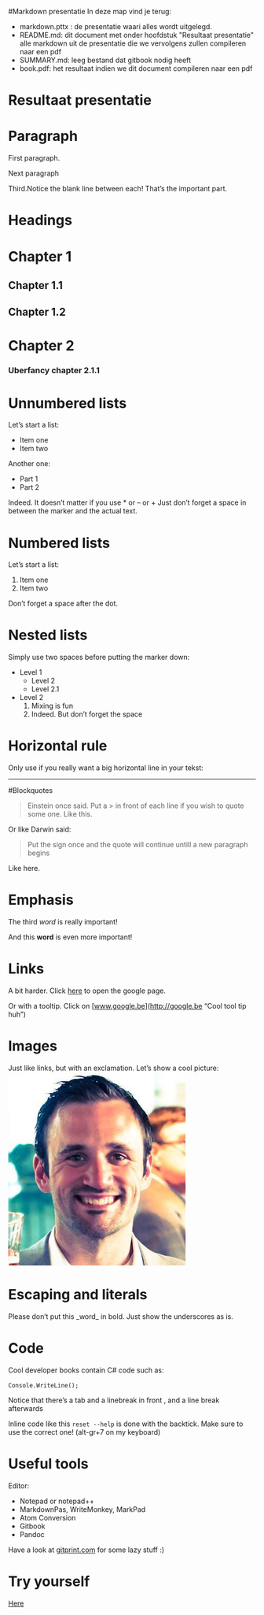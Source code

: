 #Markdown presentatie
In deze map vind je terug:
* markdown.pttx : de presentatie waari alles wordt uitgelegd.
* README.md: dit document met onder hoofdstuk "Resultaat presentatie" alle markdown uit de presentatie die we vervolgens zullen compileren naar een pdf
* SUMMARY.md: leeg bestand dat gitbook nodig heeft
* book.pdf: het resultaat indien we dit document compileren naar een pdf


# Resultaat presentatie
# Paragraph
First paragraph.

Next paragraph

Third.Notice the blank line between each! That’s the important part.

# Headings
# Chapter 1

## Chapter 1.1
## Chapter 1.2

# Chapter 2

### Uberfancy chapter 2.1.1

# Unnumbered lists
Let’s start a list:
- Item one
- Item two

Another one:
* Part 1
* Part 2

Indeed. It doesn’t matter if you use * or – or +
Just don’t forget a space in between the marker and the actual text.

# Numbered lists
Let’s start a list:
1. Item one
2. Item two


Don’t forget a space after the dot.

# Nested lists
Simply use two spaces before putting the marker down:
* Level 1
  * Level 2
  * Level 2.1
* Level 2
  1. Mixing is fun
  2. Indeed. But don’t forget the space

# Horizontal rule
Only use if you really want a big horizontal line in your tekst:
***

#Blockquotes
> Einstein once said. Put a > in front of each
> line if you wish to quote some one.
> Like this.

Or like Darwin said:
> Put the sign once and the quote will continue untill a new paragraph begins

Like here.

# Emphasis
The third *word* is really important!

And this **word** is even more important!

# Links
A bit harder. 
Click [here](http://www.google.be) to open the google page.

Or with a tooltip. 
Click on [www.google.be](http://google.be “Cool tool tip huh”)

# Images
Just like links, but with an exclamation.
Let’s show a cool picture:
![Greatest teacher alive](timdams.jpg)

# Escaping and literals
Please don’t put this \_word\_ in bold. Just show the underscores as is.

# Code
Cool developer books contain C# code such as:
	
	Console.WriteLine();

Notice that there’s a tab and a linebreak in front , and a line break afterwards


Inline code like this `reset --help` is done with the backtick. Make sure to use the correct one! (alt-gr+7 on my keyboard)

# Useful tools
Editor:
* Notepad or notepad++
* MarkdownPas, WriteMonkey, MarkPad
* Atom
Conversion
* Gitbook
* Pandoc

Have a look at [gitprint.com](http://gitprint.com) for some lazy stuff :)


# Try yourself
[Here](http://jrmoran.com/playground/markdown-live-editor/ )





